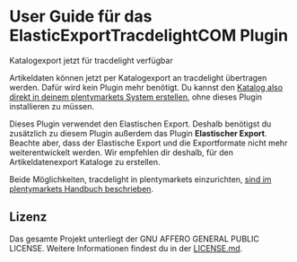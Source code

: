 
# User Guide für das ElasticExportTracdelightCOM Plugin

<div class="alert alert-info" role="alert">
Katalogexport jetzt für tracdelight verfügbar
 
Artikeldaten können jetzt per Katalogexport an tracdelight übertragen werden. Dafür wird kein Plugin mehr benötigt. Du kannst den <a href="https://knowledge.plentymarkets.com/de-de/manual/main/maerkte/tracdelight.html#catalogue-export" target="_blank">Katalog also direkt in deinem plentymarkets System erstellen</a>, ohne dieses Plugin installieren zu müssen.
 
Dieses Plugin verwendet den Elastischen Export. Deshalb benötigst du zusätzlich zu diesem Plugin außerdem das Plugin **Elastischer Export**. Beachte aber, dass der Elastische Export und die Exportformate nicht mehr weiterentwickelt werden. Wir empfehlen dir deshalb, für den Artikeldatenexport Kataloge zu erstellen.
 
Beide Möglichkeiten, tracdelight in plentymarkets einzurichten, <a href="https://knowledge.plentymarkets.com/de-de/manual/main/maerkte/tracdelight.html" target="_blank">sind im plentymarkets Handbuch beschrieben</a>.
</div>

## Lizenz

Das gesamte Projekt unterliegt der GNU AFFERO GENERAL PUBLIC LICENSE. Weitere Informationen findest du in der [LICENSE.md](https://github.com/plentymarkets/plugin-elastic-export-tracdelight-com/blob/master/LICENSE.md).

